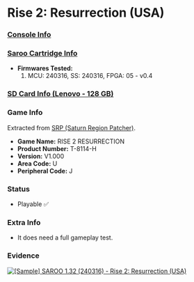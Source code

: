 # Rise 2: Resurrection (USA)

### [Console Info](../../../../../Info/Consoles/VA13/README.md)

### [Saroo Cartridge Info](../../../../../Info/Cartridges/RetroGameParadiseStore/1.32F/README.md)

- <b>Firmwares Tested:</b>
  1. MCU: 240316, SS: 240316, FPGA: 05 - v0.4

### [SD Card Info (Lenovo - 128 GB)](../../../../../Info/SdCards/Lenovo/128GB/fat32/README.md)

### Game Info

Extracted from [SRP (Saturn Region Patcher)](https://segaxtreme.net/resources/saturn-region-patcher.81/download).

- <b>Game Name:</b> RISE 2 RESURRECTION
- <b>Product Number:</b> T-8114-H
- <b>Version:</b> V1.000
- <b>Area Code:</b> U
- <b>Peripheral Code:</b> J

### Status

- Playable :white_check_mark:

### Extra Info

- It does need a full gameplay test.

### Evidence

[![[Sample] SAROO 1.32 (240316) - Rise 2: Resurrection (USA)](https://img.youtube.com/vi/Vdi3WfmSmUU/0.jpg)](https://www.youtube.com/watch?v=Vdi3WfmSmUU)
